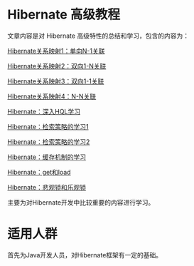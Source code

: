 # Hibernate 高级教程

文章内容是对 Hibernate 高级特性的总结和学习，包含的内容为：


[Hibernate关系映射1：单向N-1关联](http://tracylihui.github.io/2015/07/07/Hibernate%E5%85%B3%E7%B3%BB%E6%98%A0%E5%B0%841%EF%BC%9A%E5%8D%95%E5%90%91N-1%E5%85%B3%E8%81%94/)

[Hibernate关系映射2：双向1-N关联](http://tracylihui.github.io/2015/07/07/Hibernate%E5%85%B3%E7%B3%BB%E6%98%A0%E5%B0%842%EF%BC%9A%E5%8F%8C%E5%90%911-N%E5%85%B3%E8%81%94/)

[Hibernate关系映射3：双向1-1关联](http://tracylihui.github.io/2015/07/07/Hibernate%E5%85%B3%E7%B3%BB%E6%98%A0%E5%B0%843%EF%BC%9A%E5%8F%8C%E5%90%911-1%E5%85%B3%E8%81%94/)

[Hibernate关系映射4：N-N关联](http://tracylihui.github.io/2015/07/08/Hibernate%E5%85%B3%E7%B3%BB%E6%98%A0%E5%B0%844%EF%BC%9AN-N%E5%85%B3%E8%81%94/)

[Hibernate：深入HQL学习](http://tracylihui.github.io/2015/07/08/Hibernate%EF%BC%9A%E6%B7%B1%E5%85%A5HQL%E5%AD%A6%E4%B9%A0/)

[Hibernate：检索策略的学习1](http://tracylihui.github.io/2015/07/10/Hibernate%EF%BC%9A%E6%A3%80%E7%B4%A2%E7%AD%96%E7%95%A5%E7%9A%84%E5%AD%A6%E4%B9%A01)

[Hibernate：检索策略的学习2](http://tracylihui.github.io/2015/07/10/Hibernate%EF%BC%9A%E6%A3%80%E7%B4%A2%E7%AD%96%E7%95%A5%E7%9A%84%E5%AD%A6%E4%B9%A02/)

[Hibernate：缓存机制的学习](http://tracylihui.github.io/2015/07/20/Hibernate%EF%BC%9A%E7%BC%93%E5%AD%98%E6%9C%BA%E5%88%B6%E7%9A%84%E5%AD%A6%E4%B9%A0/)

[Hibernate：get和load](http://tracylihui.github.io/2015/07/20/Hibernate%EF%BC%9Aget%E5%92%8Cload/)

[Hibernate：悲观锁和乐观锁](http://tracylihui.github.io/2015/08/06/Hibernate%EF%BC%9A%E6%82%B2%E8%A7%82%E9%94%81%E4%B8%8E%E4%B9%90%E8%A7%82%E9%94%81/)

主要为对Hibernate开发中比较重要的内容进行学习。

# 适用人群

首先为Java开发人员，对Hibernate框架有一定的基础。
